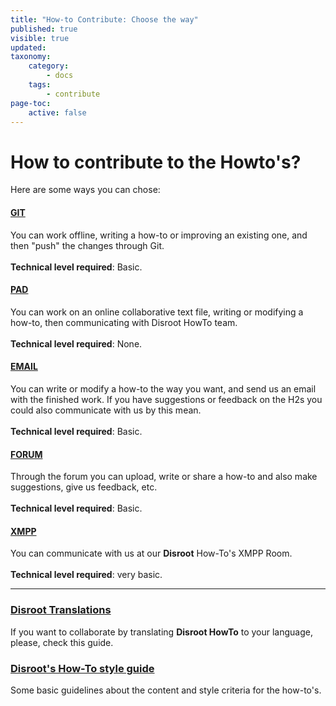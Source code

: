 ```yaml
---
title: "How-to Contribute: Choose the way"
published: true
visible: true
updated:
taxonomy:
    category:
        - docs
    tags:
        - contribute
page-toc:
    active: false
---
```


# How to contribute to the Howto's?

Here are some ways you can chose:

#### [GIT](/contribute/git)
You can work offline, writing a how-to or improving an existing one, and then "push" the changes through Git.<br><br>**Technical level required**: Basic.

#### [PAD](/contribute/pad)
You can work on an online collaborative text file, writing or modifying a how-to, then communicating with Disroot HowTo team.<br><br>**Technical level required**: None.

#### [EMAIL](/contribute/email)
You can write or modify a how-to the way you want, and send us an email with the finished work. If you have suggestions or feedback on the H2s you could also communicate with us by this mean. <br><br>**Technical level required**: Basic.

#### [FORUM](/contribute/forum)
Through the forum you can upload, write or share a how-to and also make suggestions, give us feedback, etc. <br><br>**Technical level required**: Basic.

#### [XMPP](/contribute/xmpp)
You can communicate with us at our **Disroot** How-To's XMPP Room.<br><br>**Technical level required**: very basic.

----
### [Disroot Translations](/contribute/translations_procedure)
If you want to collaborate by translating **Disroot HowTo** to your language, please, check this guide. 

### [Disroot's How-To style guide](/contribute/styleguide)
Some basic guidelines about the content and style criteria for the how-to's.
